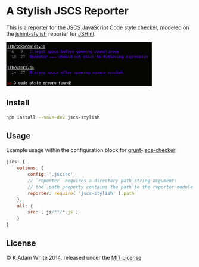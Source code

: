 # A Stylish JSCS Reporter

This is a reporter for the [JSCS](https://github.com/jscs-dev/node-jscs) JavaScript Code style checker, modeled on the [jshint-stylish](https://github.com/sindresorhus/jshint-stylish) reporter for [JSHint](http://www.jshint.com/).

![JSCS-Stylish reporter output](jscs-stylish-screenshot.png)

## Install

```bash
npm install --save-dev jscs-stylish
```

## Usage

Example usage within the configuration block for [grunt-jscs-checker](https://www.npmjs.org/package/grunt-jscs-checker):
```javascript
jscs: {
    options: {
        config: '.jscsrc',
        // `reporter` requires a directory path string argument:
        // the .path property contains the path to the reporter module
        reporter: require( 'jscs-stylish' ).path
    },
    all: {
        src: [ js/**/*.js ]
    }
}
```

## License

&copy; K.Adam White 2014, released under the [MIT License](http://opensource.org/licenses/MIT)
